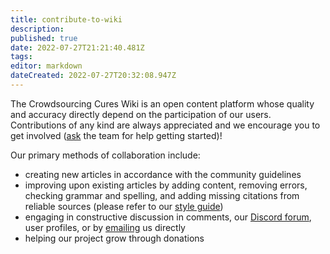 ```yaml
---
title: contribute-to-wiki
description: 
published: true
date: 2022-07-27T21:21:40.481Z
tags: 
editor: markdown
dateCreated: 2022-07-27T20:32:08.947Z
---
```


<p>The Crowdsourcing Cures Wiki is an open content platform whose quality and accuracy directly depend on the participation of our users. Contributions of any kind are always appreciated and we encourage you to get involved (<a href="mailto:hello@crowdsourcingcures.org">ask</a> the team for help getting started)!</p>
<p>Our primary methods of collaboration include:</p>

- creating new articles in accordance with the community guidelines</li>
- improving upon existing articles by adding content, removing errors, checking grammar and spelling, and adding 
missing citations from reliable sources (please refer to our [style guide](writing-style-guide.md))
- engaging in constructive discussion in comments, our [Discord forum](https://discord.gg/vxdfpqdjag), user 
profiles, or by [emailing](mailto:hello@crowdsourcingcures.org)
us directly
- helping our project grow through donations


